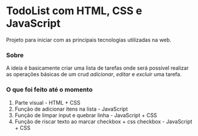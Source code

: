 # TodoList com HTML, CSS e JavaScript

Projeto para iniciar com as principais tecnologias utilizadas na web.

### Sobre

A ideia é basicamente criar uma lista de tarefas onde será possível realizar as operações básicas de um crud _adicionar_, _editar_ e _excluir_ uma tarefa.

### O que foi feito até o momento

1. Parte visual - HTML + CSS
2. Função de adicionar itens na lista - JavaScript
3. Função de limpar input e quebrar linha - JavaScript + CSS
4. Função de riscar texto ao marcar checkbox + css checkbox - JavaScript + CSS
